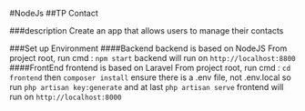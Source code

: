 #NodeJs
##TP Contact

###description
Create an app that allows users to manage their contacts

###Set up Environment
####Backend
backend is based on NodeJS
From project root, run cmd : ``npm start``
backend will run on `http://localhost:8800`
####FrontEnd
frontend is based on Laravel
From project root, run cmd : 
``cd frontend``
then
``composer install``
ensure there is a .env file, not .env.local
so run `php artisan key:generate` and at last `php artisan serve`
frontend will run on `http://localhost:8000`